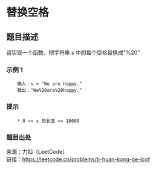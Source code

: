 # 替换空格

## 题目描述

请实现一个函数，把字符串 s 中的每个空格替换成"%20"

### 示例 1

```text
    输入：s = "We are happy."
    输出："We%20are%20happy."
```

### 提示

```text
    * 0 <= s 的长度 <= 10000
```

### 题目出处

来源：力扣（LeetCode）  
链接：<https://leetcode.cn/problems/ti-huan-kong-ge-lcof>
